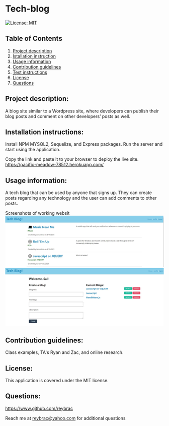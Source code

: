 # Tech-blog

[![License: MIT](https://img.shields.io/badge/License-MIT-yellow.svg)](https://opensource.org/licenses/MIT)

## Table of Contents

1. [Project description](#Project-description)
2. [Istallation instruction](#Installaton-instructions)
3. [Usage information](#Usage-information)
4. [Contribution guidelines](#Contribution-guidelines)
5. [Test instructions](#Test-instructions)
6. [License](#License)
7. [Questions](#Questions)

## Project description:

A blog site similar to a Wordpress site, where developers can publish their blog posts and comment on other developers’ posts as well.

## Installation instructions:

Install NPM MYSQL2, Sequelize, and Express packages. Run the server and start using the application.

Copy the link and paste it to your browser to deploy the live site.
https://pacific-meadow-78512.herokuapp.com/

## Usage information:

A tech blog that can be used by anyone that signs up. They can create posts regarding any technology and the user can add comments to other posts.

Screenshots of working websit
![screenshot of working application](https://github.com/reybrac/Tech-blog/blob/main/public/images/TechBlog1.JPG?raw=true)
![screenshot of working application](https://github.com/reybrac/Tech-blog/blob/main/public/images/TechBlog2.JPG?raw=true)

## Contribution guidelines:

Class examples, TA's Ryan and Zac, and online research.

## License:

This application is covered under the MIT license.

## Questions:

https://www.github.com/reybrac

Reach me at reybrac@yahoo.com for additional questions
